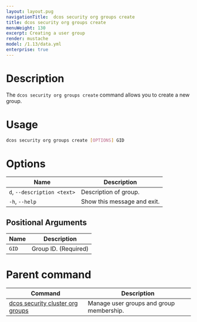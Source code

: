 ```yaml
---
layout: layout.pug
navigationTitle:  dcos security org groups create
title: dcos security org groups create
menuWeight: 130
excerpt: Creating a user group
render: mustache
model: /1.13/data.yml
enterprise: true
---
```

# Description
The `dcos security org groups create` command allows you to create a new group.

# Usage

```bash
dcos security org groups create [OPTIONS] GID
```

# Options

| Name |  Description |
|---------|-------------|
| `d`, `--description <text>` | Description of group.|
|  `-h`, `--help` |  Show this message and exit.|

## Positional Arguments

| Name |  Description |
|---------|-------------|
| `GID` | Group ID. (Required)|

# Parent command

| Command | Description |
|---------|-------------|
| [dcos security cluster org groups](/mesosphere/dcos/1.13/cli/command-reference/dcos-security/dcos-security-org/dcos-security-org-groups/) |  Manage user groups and group membership. |
